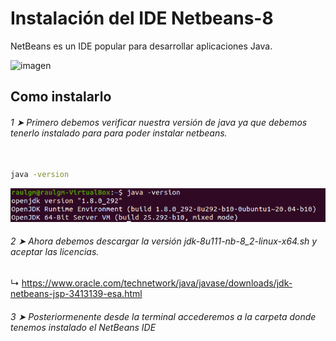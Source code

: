 # Instalación del IDE Netbeans-8

NetBeans es un IDE popular para desarrollar aplicaciones Java.

![imagen](https://user-images.githubusercontent.com/91153605/136079355-87b5d666-4db6-4cf9-b341-f4c12601520c.png)

## Como instalarlo

###### 1 ➤ Primero debemos verificar nuestra versión de java ya que debemos tenerlo instalado para para poder instalar netbeans.

```bash

java -version

```

<img src="java-version.png">

###### 2 ➤ Ahora debemos descargar la versión jdk-8u111-nb-8_2-linux-x64.sh y aceptar las licencias.  
↳ https://www.oracle.com/technetwork/java/javase/downloads/jdk-netbeans-jsp-3413139-esa.html

###### 3 ➤ Posteriormenente desde la terminal accederemos a la carpeta donde tenemos instalado el NetBeans IDE 



